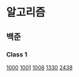 # 알고리즘

## 백준

### Class 1
[1000](https://github.com/idghst/algorithm/blob/main/Beakjoon/1000)
[1001](https://github.com/idghst/algorithm/blob/main/Beakjoon/1001)
[1008](https://github.com/idghst/algorithm/blob/main/Beakjoon/1008)
[1330](https://github.com/idghst/algorithm/blob/main/Beakjoon/1330)
[2438](https://github.com/idghst/algorithm/blob/main/Beakjoon/2438)
<!-- [2475](https://github.com/idghst/algorithm/blob/main/Beakjoon/) -->
<!-- [2557](https://github.com/idghst/algorithm/blob/main/Beakjoon/) -->
<!-- [2739](https://github.com/idghst/algorithm/blob/main/Beakjoon/) -->
<!-- [2741](https://github.com/idghst/algorithm/blob/main/Beakjoon/) -->
<!-- [2753](https://github.com/idghst/algorithm/blob/main/Beakjoon/) -->
<!-- [9498](https://github.com/idghst/algorithm/blob/main/Beakjoon/) -->
<!-- [10171](https://github.com/idghst/algorithm/blob/main/Beakjoon/) -->
<!-- [10172](https://github.com/idghst/algorithm/blob/main/Beakjoon/) -->
<!-- [10809](https://github.com/idghst/algorithm/blob/main/Beakjoon/) -->
<!-- [10869](https://github.com/idghst/algorithm/blob/main/Beakjoon/) -->
<!-- [10871](https://github.com/idghst/algorithm/blob/main/Beakjoon/) -->
<!-- [10950](https://github.com/idghst/algorithm/blob/main/Beakjoon/) -->
<!-- [10951](https://github.com/idghst/algorithm/blob/main/Beakjoon/) -->
<!-- [10952](https://github.com/idghst/algorithm/blob/main/Beakjoon/) -->
<!-- [10998](https://github.com/idghst/algorithm/blob/main/Beakjoon/) -->
<!-- [11654](https://github.com/idghst/algorithm/blob/main/Beakjoon/) -->
<!-- [2439](https://github.com/idghst/algorithm/blob/main/Beakjoon/) -->
<!-- [2742](https://github.com/idghst/algorithm/blob/main/Beakjoon/) -->
<!-- [11720](https://github.com/idghst/algorithm/blob/main/Beakjoon/) -->
<!-- [2562](https://github.com/idghst/algorithm/blob/main/Beakjoon/) -->
<!-- [2884](https://github.com/idghst/algorithm/blob/main/Beakjoon/) -->
<!-- [10818](https://github.com/idghst/algorithm/blob/main/Beakjoon/) -->
<!-- [1152](https://github.com/idghst/algorithm/blob/main/Beakjoon/) -->
<!-- [2577](https://github.com/idghst/algorithm/blob/main/Beakjoon/) -->
<!-- [2675](https://github.com/idghst/algorithm/blob/main/Beakjoon/) -->
<!-- [2908](https://github.com/idghst/algorithm/blob/main/Beakjoon/) -->
<!-- [2920](https://github.com/idghst/algorithm/blob/main/Beakjoon/) -->
<!-- [3052](https://github.com/idghst/algorithm/blob/main/Beakjoon/) -->
<!-- [8958](https://github.com/idghst/algorithm/blob/main/Beakjoon/) -->
<!-- [1157](https://github.com/idghst/algorithm/blob/main/Beakjoon/) -->
<!-- [1546](https://github.com/idghst/algorithm/blob/main/Beakjoon/) -->

<!-- ### Class 2 -->

<!-- [1085](https://github.com/idghst/algorithm/blob/main/Beakjoon/) -->
<!-- [4153](https://github.com/idghst/algorithm/blob/main/Beakjoon/) -->
<!-- [10250](https://github.com/idghst/algorithm/blob/main/Beakjoon/) -->
<!-- [2231](https://github.com/idghst/algorithm/blob/main/Beakjoon/) -->
<!-- [2292](https://github.com/idghst/algorithm/blob/main/Beakjoon/) -->
<!-- [2798](https://github.com/idghst/algorithm/blob/main/Beakjoon/) -->
<!-- [15829](https://github.com/idghst/algorithm/blob/main/Beakjoon/) -->
<!-- [1259](https://github.com/idghst/algorithm/blob/main/Beakjoon/) -->
<!-- [2609](https://github.com/idghst/algorithm/blob/main/Beakjoon/) -->
<!-- [2775](https://github.com/idghst/algorithm/blob/main/Beakjoon/) -->
<!-- [2869](https://github.com/idghst/algorithm/blob/main/Beakjoon/) -->
<!-- [10989](https://github.com/idghst/algorithm/blob/main/Beakjoon/) -->
<!-- [11050](https://github.com/idghst/algorithm/blob/main/Beakjoon/) -->
<!-- [1181](https://github.com/idghst/algorithm/blob/main/Beakjoon/) -->
<!-- [1436](https://github.com/idghst/algorithm/blob/main/Beakjoon/) -->
<!-- [1978](https://github.com/idghst/algorithm/blob/main/Beakjoon/) -->
<!-- [2751](https://github.com/idghst/algorithm/blob/main/Beakjoon/) -->
<!-- [7568](https://github.com/idghst/algorithm/blob/main/Beakjoon/) -->
<!-- [10814](https://github.com/idghst/algorithm/blob/main/Beakjoon/) -->
<!-- [11650](https://github.com/idghst/algorithm/blob/main/Beakjoon/) -->
<!-- [11651](https://github.com/idghst/algorithm/blob/main/Beakjoon/) -->
<!-- [11866](https://github.com/idghst/algorithm/blob/main/Beakjoon/) -->
<!-- [1018](https://github.com/idghst/algorithm/blob/main/Beakjoon/) -->
<!-- [1920](https://github.com/idghst/algorithm/blob/main/Beakjoon/) -->
<!-- [2164](https://github.com/idghst/algorithm/blob/main/Beakjoon/) -->
<!-- [2839](https://github.com/idghst/algorithm/blob/main/Beakjoon/) -->
<!-- [4949](https://github.com/idghst/algorithm/blob/main/Beakjoon/) -->
<!-- [9012](https://github.com/idghst/algorithm/blob/main/Beakjoon/) -->
<!-- [10773](https://github.com/idghst/algorithm/blob/main/Beakjoon/) -->
<!-- [10816](https://github.com/idghst/algorithm/blob/main/Beakjoon/) -->
<!-- [10828](https://github.com/idghst/algorithm/blob/main/Beakjoon/) -->
<!-- [10845](https://github.com/idghst/algorithm/blob/main/Beakjoon/) -->
<!-- [10866](https://github.com/idghst/algorithm/blob/main/Beakjoon/) -->
<!-- [1874](https://github.com/idghst/algorithm/blob/main/Beakjoon/) -->
<!-- [1929](https://github.com/idghst/algorithm/blob/main/Beakjoon/) -->
<!-- [1966](https://github.com/idghst/algorithm/blob/main/Beakjoon/) -->
<!-- [2108](https://github.com/idghst/algorithm/blob/main/Beakjoon/) -->
<!-- [1654](https://github.com/idghst/algorithm/blob/main/Beakjoon/) -->
<!-- [2805](https://github.com/idghst/algorithm/blob/main/Beakjoon/) -->
<!-- [18111](https://github.com/idghst/algorithm/blob/main/Beakjoon/) -->

<!-- ### Class 3 -->

<!-- [1676](https://github.com/idghst/algorithm/blob/main/Beakjoon/) -->
<!-- [11723](https://github.com/idghst/algorithm/blob/main/Beakjoon/) -->
<!-- [1620](https://github.com/idghst/algorithm/blob/main/Beakjoon/) -->
<!-- [1764](https://github.com/idghst/algorithm/blob/main/Beakjoon/) -->
<!-- [11047](https://github.com/idghst/algorithm/blob/main/Beakjoon/) -->
<!-- [11399](https://github.com/idghst/algorithm/blob/main/Beakjoon/) -->
<!-- [17219](https://github.com/idghst/algorithm/blob/main/Beakjoon/) -->
<!-- [1003](https://github.com/idghst/algorithm/blob/main/Beakjoon/) -->
<!-- [1463](https://github.com/idghst/algorithm/blob/main/Beakjoon/) -->
<!-- [2579](https://github.com/idghst/algorithm/blob/main/Beakjoon/) -->
<!-- [2606](https://github.com/idghst/algorithm/blob/main/Beakjoon/) -->
<!-- [9095](https://github.com/idghst/algorithm/blob/main/Beakjoon/) -->
<!-- [9375](https://github.com/idghst/algorithm/blob/main/Beakjoon/) -->
<!-- [9461](https://github.com/idghst/algorithm/blob/main/Beakjoon/) -->
<!-- [11659](https://github.com/idghst/algorithm/blob/main/Beakjoon/) -->
<!-- [11726](https://github.com/idghst/algorithm/blob/main/Beakjoon/) -->
<!-- [11727](https://github.com/idghst/algorithm/blob/main/Beakjoon/) -->
<!-- [17626](https://github.com/idghst/algorithm/blob/main/Beakjoon/) -->
<!-- [1012](https://github.com/idghst/algorithm/blob/main/Beakjoon/) -->
<!-- [1260](https://github.com/idghst/algorithm/blob/main/Beakjoon/) -->
<!-- [1541](https://github.com/idghst/algorithm/blob/main/Beakjoon/) -->
<!-- [1780](https://github.com/idghst/algorithm/blob/main/Beakjoon/) -->
<!-- [1927](https://github.com/idghst/algorithm/blob/main/Beakjoon/) -->
<!-- [2630](https://github.com/idghst/algorithm/blob/main/Beakjoon/) -->
<!-- [11279](https://github.com/idghst/algorithm/blob/main/Beakjoon/) -->
<!-- [11724](https://github.com/idghst/algorithm/blob/main/Beakjoon/) -->
<!-- [18870](https://github.com/idghst/algorithm/blob/main/Beakjoon/) -->
<!-- [1074](https://github.com/idghst/algorithm/blob/main/Beakjoon/) -->
<!-- [1389](https://github.com/idghst/algorithm/blob/main/Beakjoon/) -->
<!-- [1697](https://github.com/idghst/algorithm/blob/main/Beakjoon/) -->
<!-- [1931](https://github.com/idghst/algorithm/blob/main/Beakjoon/) -->
<!-- [1992](https://github.com/idghst/algorithm/blob/main/Beakjoon/) -->
<!-- [2178](https://github.com/idghst/algorithm/blob/main/Beakjoon/) -->
<!-- [2667](https://github.com/idghst/algorithm/blob/main/Beakjoon/) -->
<!-- [5525](https://github.com/idghst/algorithm/blob/main/Beakjoon/) -->
<!-- [6064](https://github.com/idghst/algorithm/blob/main/Beakjoon/) -->
<!-- [11286](https://github.com/idghst/algorithm/blob/main/Beakjoon/) -->
<!-- [11403](https://github.com/idghst/algorithm/blob/main/Beakjoon/) -->
<!-- [1107](https://github.com/idghst/algorithm/blob/main/Beakjoon/) -->
<!-- [5430](https://github.com/idghst/algorithm/blob/main/Beakjoon/) -->
<!-- [7569](https://github.com/idghst/algorithm/blob/main/Beakjoon/) -->
<!-- [7576](https://github.com/idghst/algorithm/blob/main/Beakjoon/) -->
<!-- [10026](https://github.com/idghst/algorithm/blob/main/Beakjoon/) -->
<!-- [16928](https://github.com/idghst/algorithm/blob/main/Beakjoon/) -->
<!-- [7662](https://github.com/idghst/algorithm/blob/main/Beakjoon/) -->
<!-- [9019](https://github.com/idghst/algorithm/blob/main/Beakjoon/) -->
<!-- [14500](https://github.com/idghst/algorithm/blob/main/Beakjoon/) -->
<!-- [16236](https://github.com/idghst/algorithm/blob/main/Beakjoon/) -->

<!-- ### Class 4 -->

<!-- [2407](https://github.com/idghst/algorithm/blob/main/Beakjoon/) -->
<!-- [15650](https://github.com/idghst/algorithm/blob/main/Beakjoon/) -->
<!-- [15652](https://github.com/idghst/algorithm/blob/main/Beakjoon/) -->
<!-- [15654](https://github.com/idghst/algorithm/blob/main/Beakjoon/) -->
<!-- [15657](https://github.com/idghst/algorithm/blob/main/Beakjoon/) -->
<!-- [11053](https://github.com/idghst/algorithm/blob/main/Beakjoon/) -->
<!-- [11725](https://github.com/idghst/algorithm/blob/main/Beakjoon/) -->
<!-- [15663](https://github.com/idghst/algorithm/blob/main/Beakjoon/) -->
<!-- [15666](https://github.com/idghst/algorithm/blob/main/Beakjoon/) -->
<!-- [16953](https://github.com/idghst/algorithm/blob/main/Beakjoon/) -->
<!-- [1149](https://github.com/idghst/algorithm/blob/main/Beakjoon/) -->
<!-- [1629](https://github.com/idghst/algorithm/blob/main/Beakjoon/) -->
<!-- [1932](https://github.com/idghst/algorithm/blob/main/Beakjoon/) -->
<!-- [1991](https://github.com/idghst/algorithm/blob/main/Beakjoon/) -->
<!-- [9465](https://github.com/idghst/algorithm/blob/main/Beakjoon/) -->
<!-- [11660](https://github.com/idghst/algorithm/blob/main/Beakjoon/) -->
<!-- [1916](https://github.com/idghst/algorithm/blob/main/Beakjoon/) -->
<!-- [2096](https://github.com/idghst/algorithm/blob/main/Beakjoon/) -->
<!-- [5639](https://github.com/idghst/algorithm/blob/main/Beakjoon/) -->
<!-- [9251](https://github.com/idghst/algorithm/blob/main/Beakjoon/) -->
<!-- [12865](https://github.com/idghst/algorithm/blob/main/Beakjoon/) -->
<!-- [13549](https://github.com/idghst/algorithm/blob/main/Beakjoon/) -->
<!-- [15686](https://github.com/idghst/algorithm/blob/main/Beakjoon/) -->
<!-- [17070](https://github.com/idghst/algorithm/blob/main/Beakjoon/) -->
<!-- [1043](https://github.com/idghst/algorithm/blob/main/Beakjoon/) -->
<!-- [1504](https://github.com/idghst/algorithm/blob/main/Beakjoon/) -->
<!-- [1753](https://github.com/idghst/algorithm/blob/main/Beakjoon/) -->
<!-- [1967](https://github.com/idghst/algorithm/blob/main/Beakjoon/) -->
<!-- [2448](https://github.com/idghst/algorithm/blob/main/Beakjoon/) -->
<!-- [9663](https://github.com/idghst/algorithm/blob/main/Beakjoon/) -->
<!-- [9935](https://github.com/idghst/algorithm/blob/main/Beakjoon/) -->
<!-- [10830](https://github.com/idghst/algorithm/blob/main/Beakjoon/) -->
<!-- [11054](https://github.com/idghst/algorithm/blob/main/Beakjoon/) -->
<!-- [11404](https://github.com/idghst/algorithm/blob/main/Beakjoon/) -->
<!-- [12851](https://github.com/idghst/algorithm/blob/main/Beakjoon/) -->
<!-- [13172](https://github.com/idghst/algorithm/blob/main/Beakjoon/) -->
<!-- [14502](https://github.com/idghst/algorithm/blob/main/Beakjoon/) -->
<!-- [14938](https://github.com/idghst/algorithm/blob/main/Beakjoon/) -->
<!-- [17144](https://github.com/idghst/algorithm/blob/main/Beakjoon/) -->
<!-- [1238](https://github.com/idghst/algorithm/blob/main/Beakjoon/) -->
<!-- [1865](https://github.com/idghst/algorithm/blob/main/Beakjoon/) -->
<!-- [2206](https://github.com/idghst/algorithm/blob/main/Beakjoon/) -->
<!-- [2638](https://github.com/idghst/algorithm/blob/main/Beakjoon/) -->
<!-- [11779](https://github.com/idghst/algorithm/blob/main/Beakjoon/) -->
<!-- [1167](https://github.com/idghst/algorithm/blob/main/Beakjoon/) -->
<!-- [1918](https://github.com/idghst/algorithm/blob/main/Beakjoon/) -->
<!-- [2263](https://github.com/idghst/algorithm/blob/main/Beakjoon/) -->
<!-- [11444](https://github.com/idghst/algorithm/blob/main/Beakjoon/) -->

<!-- ### Class 5 -->

<!-- [12852](https://github.com/idghst/algorithm/blob/main/Beakjoon/) -->
<!-- [2166](https://github.com/idghst/algorithm/blob/main/Beakjoon/) -->
<!-- [2467](https://github.com/idghst/algorithm/blob/main/Beakjoon/) -->
<!-- [1197](https://github.com/idghst/algorithm/blob/main/Beakjoon/) -->
<!-- [1647](https://github.com/idghst/algorithm/blob/main/Beakjoon/) -->
<!-- [1806](https://github.com/idghst/algorithm/blob/main/Beakjoon/) -->
<!-- [1987](https://github.com/idghst/algorithm/blob/main/Beakjoon/) -->
<!-- [2239](https://github.com/idghst/algorithm/blob/main/Beakjoon/) -->
<!-- [9252](https://github.com/idghst/algorithm/blob/main/Beakjoon/) -->
<!-- [10942](https://github.com/idghst/algorithm/blob/main/Beakjoon/) -->
<!-- [17404](https://github.com/idghst/algorithm/blob/main/Beakjoon/) -->
<!-- [20040](https://github.com/idghst/algorithm/blob/main/Beakjoon/) -->
<!-- [1005](https://github.com/idghst/algorithm/blob/main/Beakjoon/) -->
<!-- [1644](https://github.com/idghst/algorithm/blob/main/Beakjoon/) -->
<!-- [2143](https://github.com/idghst/algorithm/blob/main/Beakjoon/) -->
<!-- [2252](https://github.com/idghst/algorithm/blob/main/Beakjoon/) -->
<!-- [2342](https://github.com/idghst/algorithm/blob/main/Beakjoon/) -->
<!-- [2473](https://github.com/idghst/algorithm/blob/main/Beakjoon/) -->
<!-- [2623](https://github.com/idghst/algorithm/blob/main/Beakjoon/) -->
<!-- [4386](https://github.com/idghst/algorithm/blob/main/Beakjoon/) -->
<!-- [7579](https://github.com/idghst/algorithm/blob/main/Beakjoon/) -->
<!-- [9466](https://github.com/idghst/algorithm/blob/main/Beakjoon/) -->
<!-- [11049](https://github.com/idghst/algorithm/blob/main/Beakjoon/) -->
<!-- [16724](https://github.com/idghst/algorithm/blob/main/Beakjoon/) -->
<!-- [1007](https://github.com/idghst/algorithm/blob/main/Beakjoon/) -->
<!-- [1202](https://github.com/idghst/algorithm/blob/main/Beakjoon/) -->
<!-- [1766](https://github.com/idghst/algorithm/blob/main/Beakjoon/) -->
<!-- [9527](https://github.com/idghst/algorithm/blob/main/Beakjoon/) -->
<!-- [10775](https://github.com/idghst/algorithm/blob/main/Beakjoon/) -->
<!-- [12015](https://github.com/idghst/algorithm/blob/main/Beakjoon/) -->
<!-- [12100](https://github.com/idghst/algorithm/blob/main/Beakjoon/) -->
<!-- [16946](https://github.com/idghst/algorithm/blob/main/Beakjoon/) -->
<!-- [17387](https://github.com/idghst/algorithm/blob/main/Beakjoon/) -->
<!-- [1208](https://github.com/idghst/algorithm/blob/main/Beakjoon/) -->
<!-- [1509](https://github.com/idghst/algorithm/blob/main/Beakjoon/) -->
<!-- [1562](https://github.com/idghst/algorithm/blob/main/Beakjoon/) -->
<!-- [1799](https://github.com/idghst/algorithm/blob/main/Beakjoon/) -->
<!-- [2098](https://github.com/idghst/algorithm/blob/main/Beakjoon/) -->
<!-- [9328](https://github.com/idghst/algorithm/blob/main/Beakjoon/) -->
<!-- [12850](https://github.com/idghst/algorithm/blob/main/Beakjoon/) -->
<!-- [13460](https://github.com/idghst/algorithm/blob/main/Beakjoon/) -->
<!-- [17143](https://github.com/idghst/algorithm/blob/main/Beakjoon/) -->
<!-- [2162](https://github.com/idghst/algorithm/blob/main/Beakjoon/) -->
<!-- [2568](https://github.com/idghst/algorithm/blob/main/Beakjoon/) -->
<!-- [2887](https://github.com/idghst/algorithm/blob/main/Beakjoon/) -->
<!-- [14003](https://github.com/idghst/algorithm/blob/main/Beakjoon/) -->
<!-- [14939](https://github.com/idghst/algorithm/blob/main/Beakjoon/) -->
<!-- [16566](https://github.com/idghst/algorithm/blob/main/Beakjoon/) -->

<!-- [](https://github.com/idghst/algorithm/blob/main/Beakjoon/) -->

<!-- ## 프로그래머스 -->

<!-- ### Level 0 -->

<!-- [나머지 구하기](https://github.com/idghst/algorithm/blob/main/Programers/나머지_구하기) <br> -->
<!-- [두 수의 곱](https://github.com/idghst/algorithm/blob/main/Programers/두_수의_곱) <br> -->
<!-- [두 수의 나눗셈](https://github.com/idghst/algorithm/blob/main/Programers/두_수의_나눗셈) <br> -->
<!-- [두 수의 차](https://github.com/idghst/algorithm/blob/main/Programers/두_수의_차) <br> -->
<!-- [두 수의 합](https://github.com/idghst/algorithm/blob/main/Programers/두_수의_합) <br> -->
<!-- [몫 구하기](https://github.com/idghst/algorithm/blob/main/Programers/몫_구하기) <br> -->
<!-- [배열 두 배 만들기](https://github.com/idghst/algorithm/blob/main/Programers/배열_두_배_만들기) <br> -->
<!-- [숫자 비교하기](https://github.com/idghst/algorithm/blob/main/Programers/숫자_비교하기) <br> -->

<!-- ### Level 1 -->

<!-- [로또의 최고 순위와 최저 순위](https://github.com/idghst/algorithm/blob/main/Programers/로또의_최고_순위와_최저_순위) <br> -->
<!-- [약수의 합](https://github.com/idghst/algorithm/blob/main/Programers/약수의_합) <br> -->
<!-- [짝수와 홀수](https://github.com/idghst/algorithm/blob/main/Programers/짝수와_홀수) <br> -->
<!-- [평균 구하기](https://github.com/idghst/algorithm/blob/main/Programers/평균_구하기) <br> -->

<!-- ### Level 2 -->

<!-- ### Level 3 -->

<!-- ### Level 4 -->

<!-- ### Level 5 -->

<!-- [](https://github.com/idghst/algorithm/blob/main/Programers/) <br> -->